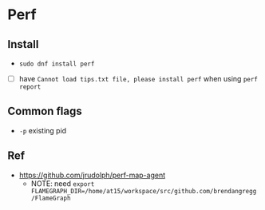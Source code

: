 # Perf

## Install

- `sudo dnf install perf`
- [ ] have `Cannot load tips.txt file, please install perf` when using `perf report`

## Common flags

- `-p`  existing pid

## Ref

- https://github.com/jrudolph/perf-map-agent
  - NOTE: need `export FLAMEGRAPH_DIR=/home/at15/workspace/src/github.com/brendangregg/FlameGraph`
